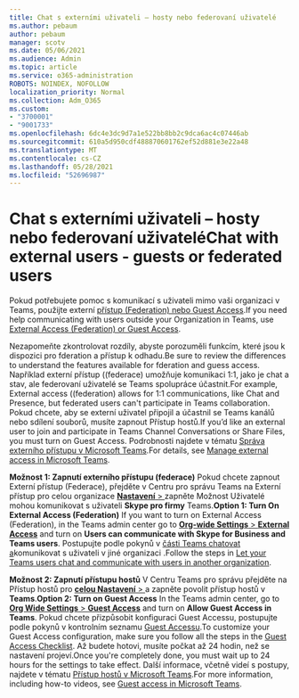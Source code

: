 ```yaml
---
title: Chat s externími uživateli – hosty nebo federovaní uživatelé
ms.author: pebaum
author: pebaum
manager: scotv
ms.date: 05/06/2021
ms.audience: Admin
ms.topic: article
ms.service: o365-administration
ROBOTS: NOINDEX, NOFOLLOW
localization_priority: Normal
ms.collection: Adm_O365
ms.custom:
- "3700001"
- "9001733"
ms.openlocfilehash: 6dc4e3dc9d7a1e522bb8bb2c9dca6ac4c07446ab
ms.sourcegitcommit: 610a5d950cdf488870601762ef52d881e3e22a48
ms.translationtype: MT
ms.contentlocale: cs-CZ
ms.lasthandoff: 05/28/2021
ms.locfileid: "52696987"
---
```

# <a name="chat-with-external-users---guests-or-federated-users"></a><span data-ttu-id="64817-102">Chat s externími uživateli – hosty nebo federovaní uživatelé</span><span class="sxs-lookup"><span data-stu-id="64817-102">Chat with external users - guests or federated users</span></span>

<span data-ttu-id="64817-103">Pokud potřebujete pomoc s komunikací s uživateli mimo vaši organizaci v Teams, použijte externí [přístup (Federation) nebo Guest Access](/microsoftteams/manage-external-access#external-access-vs-guest-access).</span><span class="sxs-lookup"><span data-stu-id="64817-103">If you need help communicating with users outside your Organization in Teams, use [External Access (Federation) or Guest Access](/microsoftteams/manage-external-access#external-access-vs-guest-access).</span></span>

<span data-ttu-id="64817-104">Nezapomeňte zkontrolovat rozdíly, abyste porozuměli funkcím, které jsou k dispozici pro fderation a přístup k odhadu.</span><span class="sxs-lookup"><span data-stu-id="64817-104">Be sure to review the differences to understand the features available for fderation and guess access.</span></span> <span data-ttu-id="64817-105">Například externí přístup ((federace) umožňuje komunikaci 1:1, jako je chat a stav, ale federovaní uživatelé se Teams spolupráce účastnit.</span><span class="sxs-lookup"><span data-stu-id="64817-105">For example, External access ((federation) allows for 1:1 communications, like Chat and Presence, but federated users can't participate in Teams collaboration.</span></span> <span data-ttu-id="64817-106">Pokud chcete, aby se externí uživatel připojil a účastnil se Teams kanálů nebo sdílení souborů, musíte zapnout Přístup hostů.</span><span class="sxs-lookup"><span data-stu-id="64817-106">If you’d like an external user to join and participate in Teams Channel Conversations or Share Files, you must turn on Guest Access.</span></span> <span data-ttu-id="64817-107">Podrobnosti najdete v tématu [Správa externího přístupu v Microsoft Teams](/microsoftteams/manage-external-access#external-access-vs-guest-access).</span><span class="sxs-lookup"><span data-stu-id="64817-107">For details, see [Manage external access in Microsoft Teams](/microsoftteams/manage-external-access#external-access-vs-guest-access).</span></span>

<span data-ttu-id="64817-108">**Možnost 1: Zapnutí externího přístupu (federace)** Pokud chcete zapnout Externí přístup (Federace), přejděte v Centru pro správu Teams na Externí přístup pro celou organizace [ **Nastavení**  > ](https://admin.teams.microsoft.com/company-wide-settings/external-communications) zapněte Možnost Uživatelé mohou komunikovat s uživateli **Skype pro firmy** Teams.</span><span class="sxs-lookup"><span data-stu-id="64817-108">**Option 1: Turn On External Access (Federation)** If you want to turn on External Access (Federation), in the Teams admin center go to [**Org-wide Settings** > **External Access**](https://admin.teams.microsoft.com/company-wide-settings/external-communications) and turn on **Users can communicate with Skype for Business and Teams users**.</span></span> <span data-ttu-id="64817-109">Postupujte podle pokynů v [části Teams chatovat a](/microsoftteams/manage-external-access#let-your-teams-users-chat-and-communicate-with-users-in-another-organization)komunikovat s uživateli v jiné organizaci .</span><span class="sxs-lookup"><span data-stu-id="64817-109">Follow the steps in [Let your Teams users chat and communicate with users in another organization](/microsoftteams/manage-external-access#let-your-teams-users-chat-and-communicate-with-users-in-another-organization).</span></span>

<span data-ttu-id="64817-110">**Možnost 2: Zapnutí přístupu hostů** V Centru Teams pro správu přejděte na Přístup hostů pro [ **celou Nastavení**  > ](https://admin.teams.microsoft.com/company-wide-settings/guest-configuration) a zapněte povolit přístup hostů v **Teams**.</span><span class="sxs-lookup"><span data-stu-id="64817-110">**Option 2: Turn on Guest Access** In the Teams admin center, go to [**Org Wide Settings** > **Guest Access**](https://admin.teams.microsoft.com/company-wide-settings/guest-configuration) and turn on **Allow Guest Access in Teams**.</span></span> <span data-ttu-id="64817-111">Pokud chcete přizpůsobit konfiguraci Guest Accessu, postupujte podle pokynů v kontrolním seznamu [Guest Accessu](/microsoftteams/guest-access-checklist).</span><span class="sxs-lookup"><span data-stu-id="64817-111">To customize your Guest Access configuration, make sure you follow all the steps in the [Guest Access Checklist](/microsoftteams/guest-access-checklist).</span></span> <span data-ttu-id="64817-112">Až budete hotovi, musíte počkat až 24 hodin, než se nastavení projeví.</span><span class="sxs-lookup"><span data-stu-id="64817-112">Once you're completely done, you must wait up to 24 hours for the settings to take effect.</span></span> <span data-ttu-id="64817-113">Další informace, včetně videí s postupy, najdete v tématu [Přístup hostů v Microsoft Teams](/microsoftteams/guest-access).</span><span class="sxs-lookup"><span data-stu-id="64817-113">For more information, including how-to videos, see [Guest access in Microsoft Teams](/microsoftteams/guest-access).</span></span>